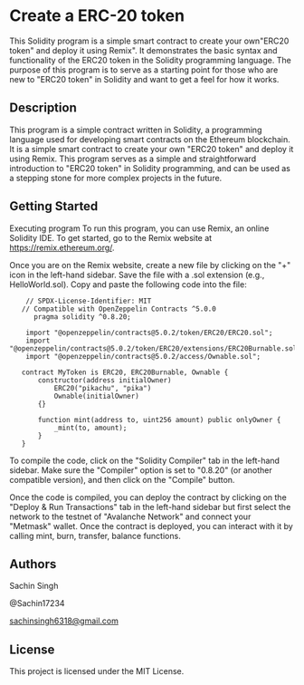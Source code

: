 # Create a ERC-20 token
This Solidity program is a simple smart contract to create your own"ERC20 token" and deploy it using Remix". It demonstrates the basic syntax and functionality of the ERC20 token in the Solidity programming language. The purpose of this program is to serve as a starting point for those who are new to "ERC20 token" in Solidity and want to get a feel for how it works.

## Description

This program is a simple contract written in Solidity, a programming language used for developing smart contracts on the Ethereum blockchain. It is a simple smart contract to create your own "ERC20 token" and deploy it using Remix. This program serves as a simple and straightforward introduction to "ERC20 token" in Solidity programming, and can be used as a stepping stone for more complex projects in the future.

## Getting Started

Executing program
To run this program, you can use Remix, an online Solidity IDE. To get started, go to the Remix website at https://remix.ethereum.org/.

Once you are on the Remix website, create a new file by clicking on the "+" icon in the left-hand sidebar. Save the file with a .sol extension (e.g., HelloWorld.sol). Copy and paste the following code into the file:



       
        // SPDX-License-Identifier: MIT
       // Compatible with OpenZeppelin Contracts ^5.0.0
          pragma solidity ^0.8.20;

        import "@openzeppelin/contracts@5.0.2/token/ERC20/ERC20.sol";
        import "@openzeppelin/contracts@5.0.2/token/ERC20/extensions/ERC20Burnable.sol";
        import "@openzeppelin/contracts@5.0.2/access/Ownable.sol";

       contract MyToken is ERC20, ERC20Burnable, Ownable {
           constructor(address initialOwner)
               ERC20("pikachu", "pika")
               Ownable(initialOwner)
           {}

           function mint(address to, uint256 amount) public onlyOwner {
               _mint(to, amount);
           }
       }

To compile the code, click on the "Solidity Compiler" tab in the left-hand sidebar. Make sure the "Compiler" option is set to "0.8.20" (or another compatible version), and then click on the "Compile" button.

Once the code is compiled, you can deploy the contract by clicking on the "Deploy & Run Transactions" tab in the left-hand sidebar but first select the network to the testnet of "Avalanche Network" and connect your "Metmask" wallet. Once the contract is deployed, you can interact with it by calling mint, burn, transfer, balance functions.
## Authors

Sachin Singh

@Sachin17234

sachinsingh6318@gmail.com


## License

This project is licensed under the MIT License.
